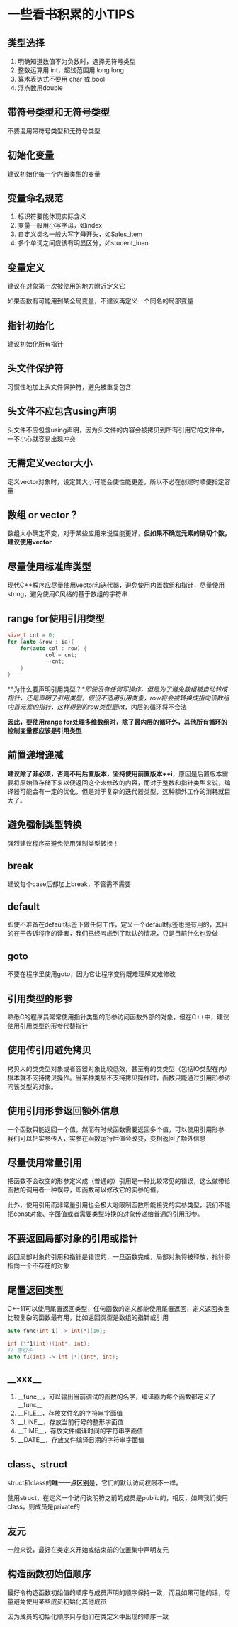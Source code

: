 # 一些看书积累的小TIPS

## 类型选择

1. 明确知道数值不为负数时，选择无符号类型
2. 整数运算用 int，超过范围用 long long
3. 算术表达式不要用 char 或 bool
4. 浮点数用double

## 带符号类型和无符号类型

不要混用带符号类型和无符号类型

## 初始化变量

建议初始化每一个内置类型的变量

## 变量命名规范

1. 标识符要能体现实际含义
2. 变量一般用小写字母，如index
3. 自定义类名一般大写字母开头，如Sales_item
4. 多个单词之间应该有明显区分，如student_loan

## 变量定义

建议在对象第一次被使用的地方附近定义它

如果函数有可能用到某全局变量，不建议再定义一个同名的局部变量

## 指针初始化

建议初始化所有指针

## 头文件保护符

习惯性地加上头文件保护符，避免被重复包含

## 头文件不应包含using声明

头文件不应包含using声明，因为头文件的内容会被拷贝到所有引用它的文件中，一不小心就容易出现冲突

## 无需定义vector大小

定义vector对象时，设定其大小可能会使性能更差，所以不必在创建时顺便指定容量

## 数组 or vector？

数组大小确定不变，对于某些应用来说性能更好，**但如果不确定元素的确切个数，建议使用vector**

## 尽量使用标准库类型

现代C++程序应尽量使用vector和迭代器，避免使用内置数组和指针，尽量使用string，避免使用C风格的基于数组的字符串

## range for使用引用类型

```cpp
size_t cnt = 0;
for (auto &row : ia){
	for(auto col : row) {
            col = cnt;
            ++cnt;
	}
}
```

**为什么要声明引用类型？**即使没有任何写操作，但是为了避免数组被自动转成指针，还是声明了引用类型，假设不适用引用类型，row将会被转换成指向该数组内首元素的指针，这样得到的row类型是int*，内层的循环将不合法

**因此，要使用range for处理多维数组时，除了最内层的循环外，其他所有循环的控制变量都应该是引用类型**

## 前置递增递减

**建议除了非必须，否则不用后置版本，坚持使用前置版本++i**，原因是后置版本需要将原始值存储下来以便返回这个未修改的内容，而对于整数和指针类型来说，编译器可能会有一定的优化，但是对于复杂的迭代器类型，这种额外工作的消耗就巨大了。

## 避免强制类型转换

强烈建议程序员避免使用强制类型转换！

## break

建议每个case后都加上break，不管需不需要

## default

即使不准备在default标签下做任何工作，定义一个default标签也是有用的，其目的在于告诉程序的读者，我们已经考虑到了默认的情况，只是目前什么也没做

## goto

不要在程序里使用goto，因为它让程序变得既难理解又难修改

## 引用类型的形参

熟悉C的程序员常常使用指针类型的形参访问函数外部的对象，但在C++中，建议使用引用类型的形参代替指针

## 使用传引用避免拷贝

拷贝大的类类型对象或者容器对象比较低效，甚至有的类类型（包括IO类型在内）根本就不支持拷贝操作。当某种类型不支持拷贝操作时，函数只能通过引用形参访问该类型的对象。

## 使用引用形参返回额外信息

一个函数只能返回一个值，然而有时候函数需要返回多个值，可以使用引用形参
我们可以把实参传入，实参在函数运行后值会改变，变相返回了额外信息

## 尽量使用常量引用

把函数不会改变的形参定义成（普通的）引用是一种比较常见的错误，这么做带给函数的调用者一种误导，即函数可以修改它的实参的值。

此外，使用引用而非常量引用也会极大地限制函数所能接受的实参类型，我们不能把const对象、字面值或者需要类型转换的对象传递给普通的引用形参。

## 不要返回局部对象的引用或指针

返回局部对象的引用和指针是错误的，一旦函数完成，局部对象将被释放，指针将指向一个不存在的对象

## 尾置返回类型

C++11可以使用尾置返回类型，任何函数的定义都能使用尾置返回，定义返回类型比较复杂的函数最有用，比如返回类型是数组的指针或引用

```cpp
auto func(int i) -> int(*)[10];
```

```cpp
int (*f1(int))(int*, int);
// 等价于
auto f1(int) -> int (*)(int*, int);
```

## \_\_xxx\_\_

1. \_\_func\_\_，可以输出当前调试的函数的名字，编译器为每个函数都定义了\_\_func\_\_
2. \_\_FILE\_\_，存放文件名的字符串字面值
3. \_\_LINE\_\_，存放当前行号的整形字面值
4. \_\_TIME\_\_，存放文件编译时间的字符串字面值
5. \_\_DATE\_\_，存放文件编译日期的字符串字面值

## class、struct

struct和class的**唯一一点区别**是，它们的默认访问权限不一样。

使用struct，在定义一个访问说明符之前的成员是public的，相反，如果我们使用class，则成员是private的

## 友元

一般来说，最好在类定义开始或结束前的位置集中声明友元

## 构造函数初始值顺序

最好令构造函数初始值的顺序与成员声明的顺序保持一致，而且如果可能的话，尽量避免使用某些成员初始化其他成员

因为成员的初始化顺序只与他们在类定义中出现的顺序一致

